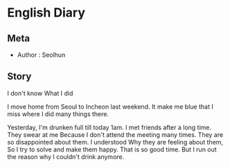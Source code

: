 # English Diary

## Meta

- Author : Seolhun

## Story

I don't know What I did

I move home from Seoul to Incheon last weekend. It make me blue that I miss where I did many things there.

Yesterday, I'm drunken full till today 1am.
I met friends after a long time. They swear at me Because I don't attend the meeting many times. They are so disappointed about them. I understood Why they are feeling about them, So I try to solve and make them happy. That is so good time.
But I run out the reason why I couldn't drink anymore.

